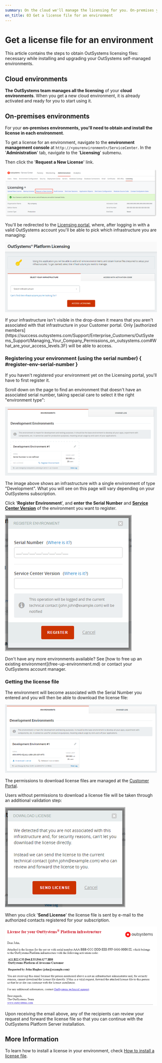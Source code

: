 ```yaml
---
summary: On the cloud we'll manage the licensing for you. On-premises you need to get a license and install it on your environment. Use the Licensing portal for this.
en_title: 03 Get a license file for an environment
---
```


# Get a license file for an environment

This article contains the steps to obtain OutSystems licensing files: necessary while installing and upgrading your OutSystems self-managed environments.

## Cloud environments

**The OutSystems team manages all the licensing** of your **cloud environments**. When you get a new cloud environment, it is already activated and ready for you to start using it.

## On-premises environments

For your **on-premises environments, you'll need to obtain and install the license in each environment**.

To get a license for an environment, navigate to the **environment management console** at `http://<yourenvironment>/ServiceCenter`. In the '**Administration**' tab, navigate to the '**Licensing**' submenu.

Then click the '**Request a New License**' link.

![](images/get-license-for-env-sc.png)

You'll be redirected to the [Licensing portal](http://www.outsystems.com/licensing/), where, after logging in with a valid OutSystems account you'll be able to pick which infrastructure you are managing:

![](images/get-license-for-env_1.png)

<div class="info" markdown="1">
If your infrastructure isn't visible in the drop-down it means that you aren't associated with that infrastructure in your Customer portal.
Only [authorized members](https://success.outsystems.com/Support/Enterprise_Customers/OutSystems_Support/Managing_Your_Company_Permissions_on_outsystems.com#What_are_your_access_levels.3F) will be able to access.
</div>

### Registering your environment (using the serial number) { #register-env-serial-number }

If you haven't registered your environment yet on the Licensing portal, you'll have to first register it.

Scroll down on the page to find an environment that doesn't have an associated serial number, taking special care to select it the right "environment type":

![](images/get-license-for-env_2.png)

The image above shows an infrastructure with a single environment of type "Development". What you will see on this page will vary depending on your OutSystems subscription.

Click '**Register Environment**', and **enter the Serial Number** and [**Service Center Version**](https://success.outsystems.com/Support/Archive/What_version_of_OutSystems_Platform_am_I_using#Metadata_database_.26_Service_Center) of the environment you want to register.

![](images/get-license-for-env_3.png)

<div class="info" markdown="1">
Don't have any more environments available? See [how to free up an existing environment](free-up-environment.md) or contact your OutSystems account manager.
</div>

### Getting the license file

The environment will become associated with the Serial Number you entered and you will then be able to download the license file:

![](images/get-license-for-env_4.png)

The permissions to download license files are managed at the [Customer Portal](https://success.outsystems.com/Support/Enterprise_Customers/OutSystems_Support/Managing_your_company_permissions_on_outsystems.com#Customer_Portal_permissions).

Users without permissions to download a license file will be taken through an additional validation step:

![](images/get-license-for-env_5.png)

When you click '**Send License**' the license file is sent by e-mail to the authorized contacts registered for your subscription.

![](images/get-license-for-env_6.png)

Upon receiving the email above, any of the recipients can review your request and forward the license file so that you can continue with the OutSystems Platform Server installation.

## More Information

To learn how to install a license in your environment, check [How to install a license file](howto-install-license.md).
